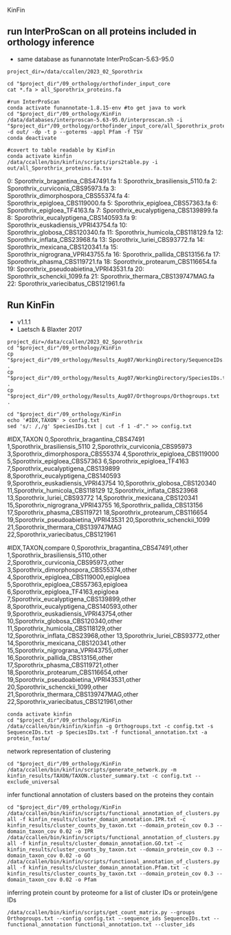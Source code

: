 
KinFin


## run InterProScan on all proteins included in orthology inference

* same database as funannotate InterProScan-5.63-95.0
```
project_dir=/data/ccallen/2023_02_Sporothrix

cd "$project_dir"/09_orthology/orthofinder_input_core
cat *.fa > all_Sporothrix_proteins.fa

#run InterProScan
conda activate funannotate-1.8.15-env #to get java to work
cd "$project_dir"/09_orthology/KinFin
/data/databases/interproscan-5.63-95.0/interproscan.sh -i "$project_dir"/09_orthology/orthofinder_input_core/all_Sporothrix_proteins.fa -d out/ -dp -t p --goterms -appl Pfam -f TSV
conda deactivate

#covert to table readable by KinFin
conda activate kinfin
/data/ccallen/bin/kinfin/scripts/iprs2table.py -i out/all_Sporothrix_proteins.fa.tsv
```

0: Sporothrix_bragantina_CBS47491.fa
1: Sporothrix_brasiliensis_5110.fa
2: Sporothrix_curviconia_CBS95973.fa
3: Sporothrix_dimorphospora_CBS55374.fa
4: Sporothrix_epigloea_CBS119000.fa
5: Sporothrix_epigloea_CBS57363.fa
6: Sporothrix_epigloea_TF4163.fa
7: Sporothrix_eucalyptigena_CBS139899.fa
8: Sporothrix_eucalyptigena_CBS140593.fa
9: Sporothrix_euskadiensis_VPRI43754.fa
10: Sporothrix_globosa_CBS120340.fa
11: Sporothrix_humicola_CBS118129.fa
12: Sporothrix_inflata_CBS23968.fa
13: Sporothrix_luriei_CBS93772.fa
14: Sporothrix_mexicana_CBS120341.fa
15: Sporothrix_nigrograna_VPRI43755.fa
16: Sporothrix_pallida_CBS13156.fa
17: Sporothrix_phasma_CBS119721.fa
18: Sporothrix_protearum_CBS116654.fa
19: Sporothrix_pseudoabietina_VPRI43531.fa
20: Sporothrix_schenckii_1099.fa
21: Sporothrix_thermara_CBS139747MAG.fa
22: Sporothrix_variecibatus_CBS121961.fa


## Run KinFin
* v1.1.1
* Laetsch & Blaxter 2017

```
project_dir=/data/ccallen/2023_02_Sporothrix
cd "$project_dir"/09_orthology/KinFin
cp "$project_dir"/09_orthology/Results_Aug07/WorkingDirectory/SequenceIDs.txt .
cp "$project_dir"/09_orthology/Results_Aug07/WorkingDirectory/SpeciesIDs.txt .
cp "$project_dir"/09_orthology/Results_Aug07/Orthogroups/Orthogroups.txt .

cd "$project_dir"/09_orthology/KinFin
echo '#IDX,TAXON' > config.txt
sed 's/: /,/g' SpeciesIDs.txt | cut -f 1 -d"." >> config.txt
```
#IDX,TAXON
0,Sporothrix_bragantina_CBS47491
1,Sporothrix_brasiliensis_5110
2,Sporothrix_curviconia_CBS95973
3,Sporothrix_dimorphospora_CBS55374
4,Sporothrix_epigloea_CBS119000
5,Sporothrix_epigloea_CBS57363
6,Sporothrix_epigloea_TF4163
7,Sporothrix_eucalyptigena_CBS139899
8,Sporothrix_eucalyptigena_CBS140593
9,Sporothrix_euskadiensis_VPRI43754
10,Sporothrix_globosa_CBS120340
11,Sporothrix_humicola_CBS118129
12,Sporothrix_inflata_CBS23968
13,Sporothrix_luriei_CBS93772
14,Sporothrix_mexicana_CBS120341
15,Sporothrix_nigrograna_VPRI43755
16,Sporothrix_pallida_CBS13156
17,Sporothrix_phasma_CBS119721
18,Sporothrix_protearum_CBS116654
19,Sporothrix_pseudoabietina_VPRI43531
20,Sporothrix_schenckii_1099
21,Sporothrix_thermara_CBS139747MAG
22,Sporothrix_variecibatus_CBS121961

#IDX,TAXON,compare
0,Sporothrix_bragantina_CBS47491,other
1,Sporothrix_brasiliensis_5110,other
2,Sporothrix_curviconia_CBS95973,other
3,Sporothrix_dimorphospora_CBS55374,other
4,Sporothrix_epigloea_CBS119000,epigloea
5,Sporothrix_epigloea_CBS57363,epigloea
6,Sporothrix_epigloea_TF4163,epigloea
7,Sporothrix_eucalyptigena_CBS139899,other
8,Sporothrix_eucalyptigena_CBS140593,other
9,Sporothrix_euskadiensis_VPRI43754,other
10,Sporothrix_globosa_CBS120340,other
11,Sporothrix_humicola_CBS118129,other
12,Sporothrix_inflata_CBS23968,other
13,Sporothrix_luriei_CBS93772,other
14,Sporothrix_mexicana_CBS120341,other
15,Sporothrix_nigrograna_VPRI43755,other
16,Sporothrix_pallida_CBS13156,other
17,Sporothrix_phasma_CBS119721,other
18,Sporothrix_protearum_CBS116654,other
19,Sporothrix_pseudoabietina_VPRI43531,other
20,Sporothrix_schenckii_1099,other
21,Sporothrix_thermara_CBS139747MAG,other
22,Sporothrix_variecibatus_CBS121961,other


```
conda activate kinfin
cd "$project_dir"/09_orthology/KinFin
/data/ccallen/bin/kinfin/kinfin -g Orthogroups.txt -c config.txt -s SequenceIDs.txt -p SpeciesIDs.txt -f functional_annotation.txt -a protein_fasta/
```


network representation of clustering
```
cd "$project_dir"/09_orthology/KinFin
/data/ccallen/bin/kinfin/scripts/generate_network.py -m kinfin_results/TAXON/TAXON.cluster_summary.txt -c config.txt --exclude_universal

```



infer functional annotation of clusters based on the proteins they contain

```
cd "$project_dir"/09_orthology/KinFin
/data/ccallen/bin/kinfin/scripts/functional_annotation_of_clusters.py all -f kinfin_results/cluster_domain_annotation.IPR.txt -c kinfin_results/cluster_counts_by_taxon.txt --domain_protein_cov 0.3 --domain_taxon_cov 0.02 -o IPR
/data/ccallen/bin/kinfin/scripts/functional_annotation_of_clusters.py all -f kinfin_results/cluster_domain_annotation.GO.txt -c kinfin_results/cluster_counts_by_taxon.txt --domain_protein_cov 0.3 --domain_taxon_cov 0.02 -o GO
/data/ccallen/bin/kinfin/scripts/functional_annotation_of_clusters.py all -f kinfin_results/cluster_domain_annotation.Pfam.txt -c kinfin_results/cluster_counts_by_taxon.txt --domain_protein_cov 0.3 --domain_taxon_cov 0.02 -o Pfam
```

inferring protein count by proteome for a list of cluster IDs or protein/gene IDs

```
/data/ccallen/bin/kinfin/scripts/get_count_matrix.py --groups Orthogroups.txt --config config.txt --sequence_ids SequenceIDs.txt --functional_annotation functional_annotation.txt --cluster_ids 

